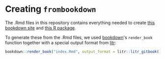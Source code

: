 # Creating `frombookdown`

<!-- badges: start -->
<!-- badges: end -->

The .Rmd files in this repository contains everything needed to create [this bookdown site](http://faculty.marshall.usc.edu/jacob-bien/frombookdown/_book/) and [this R package](https://github.com/jacobbien/frombookdown-project).

To generate these from the .Rmd files, we used [bookdown](https://bookdown.org/)'s `render_book` function together with a special output format from [litr](http://faculty.marshall.usc.edu/jacob-bien/litr/docs/index.html):

```r
bookdown::render_book("index.Rmd", output_format = litr::litr_gitbook())
```

